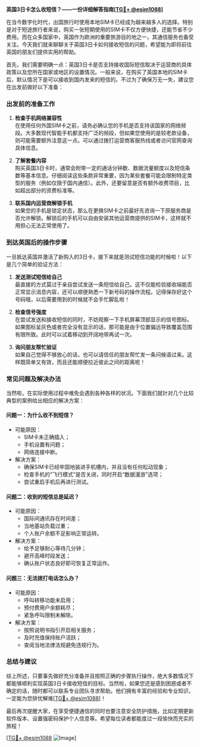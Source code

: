 **英国3日卡怎么收短信？——一份详细解答指南[[TG💪+ @esim1088](https://t.me/s/esim1088)]**

在当今数字化时代，出国旅行时使用本地SIM卡已经成为越来越多人的选择。特别是对于短途旅行者来说，购买一张短期使用的SIM卡不仅方便快捷，还能节省不少费用。而在众多国家中，英国作为欧洲的重要旅游目的地之一，其通信服务也备受关注。今天我们就来聊聊关于英国3日卡如何接收短信的问题，希望能为即将前往英国的朋友们提供实用的帮助。

首先，我们需要明确一点：英国3日卡是否支持接收国际短信取决于运营商的具体政策以及您所在国家或地区的设置情况。一般来说，在购买了英国本地的SIM卡后，默认情况下是可以接收到国内发来的短信的。不过为了确保万无一失，建议您在出发前做好以下准备：

### 出发前的准备工作

1. **检查手机网络兼容性**  
   在使用任何外国SIM卡之前，请务必确认您的手机是否支持该国家的网络频段。大多数现代智能手机都支持广泛的频段，但如果您使用的是较老款设备，则可能需要额外注意这一点。可以通过拨打运营商客服热线或者访问官网查询具体信息。

2. **了解套餐内容**  
   购买英国3日卡时，通常会附带一定的通话分钟数、数据流量额度以及短信条数等基本信息。仔细阅读这些条款非常重要，因为某些套餐可能会限制特定类型的服务（例如仅限于国内通信）。此外，还要留意是否有额外收费项目，比如超出部分的资费标准等。

3. **联系国内运营商解锁手机**  
   如果您的手机是锁定状态，那么在更换SIM卡之前最好先咨询一下原服务商是否允许解锁。解锁后的手机可以自由安装其他运营商提供的SIM卡，这样就不用担心无法正常使用了。

### 到达英国后的操作步骤

一旦抵达英国并激活了新购入的3日卡，接下来就是测试短信功能的时候啦！以下是几个简单的验证方法：

1. **发送测试短信给自己**  
   最直接的方式莫过于亲自尝试发送一条短信给自己。这不仅能检验接收端能否正常显示消息内容，还可以顺便熟悉一下新号码的操作流程。记得保存好这个号码哦，以后需要用到的时候就不会手忙脚乱啦！

2. **检查信号强度**  
   在尝试发送和接收短信的同时，不妨观察一下手机屏幕顶部显示的信号图标。如果图标呈灰色或者完全没有显示的话，那可能是由于位置偏远导致覆盖范围有限所致。此时可以试着移动到开阔地带再试一次。

3. **询问朋友帮忙验证**  
   如果自己觉得不够放心的话，也可以请信任的朋友帮忙发一条问候语过来。这样既简单又有效，而且还能顺便拉近彼此之间的距离呢！

### 常见问题及解决办法

当然啦，在实际使用过程中难免会遇到各种各样的状况。下面我们就针对几个比较典型的案例给出相应的解决方案：

#### 问题一：为什么收不到短信？
- 可能原因：
  - SIM卡未正确插入；
  - 手机设置有问题；
  - 网络连接中断。
- 解决方案：
  - 确保SIM卡已经牢固地装进手机槽内，并且没有任何松动现象；
  - 检查手机的“飞行模式”是否关闭，同时开启“数据漫游”选项；
  - 尝试重启手机后再进行测试。

#### 问题二：收到的短信总是延迟？
- 可能原因：
  - 国际间通讯存在时间差；
  - 当地基站负载过重；
  - 个人账户余额不足影响正常运转。
- 解决方案：
  - 给予足够耐心等待几分钟；
  - 避开高峰时段发送；
  - 确认账户状态良好即可恢复正常运作。

#### 问题三：无法拨打电话怎么办？
- 可能原因：
  - 呼叫转移功能未启用；
  - 预付费用户余额耗尽；
  - 紧急呼叫限制未解除。
- 解决方案：
  - 按照说明书指引开启相关服务；
  - 及时充值保持账户活跃；
  - 查阅当地法律法规避免违规行为。

### 总结与建议

综上所述，只要事先做好充分准备并且按照正确的步骤执行操作，绝大多数情况下都能够顺利实现英国3日卡接收短信的目标。当然啦，如果您还是感到困惑或者不确定的话，随时都可以联系专业团队寻求帮助。他们拥有丰富的经验和专业知识，一定能为您排忧解难[[TG💪+ @esim1088](https://t.me/s/esim1088)]！

最后再次提醒大家，在享受便捷通信的同时也要注意安全防护措施，比如定期更新软件版本、设置强密码保护个人信息等。希望每位读者都能度过一段愉快而充实的旅程！

[[TG💪+ @esim1088](https://t.me/s/esim1088) ![Image](https://i.postimg.cc/4NQfJmqS/Snipaste-2025-05-13-00-14-12.png)]